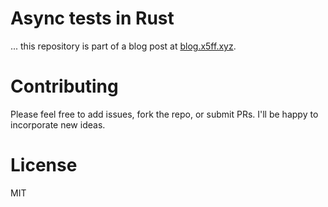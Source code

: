 # Async tests in Rust

... this repository is part of a blog post at [blog.x5ff.xyz](https://blog.x5ff.xyz/blog/async-tests-tokio-rust/).

# Contributing

Please feel free to add issues, fork the repo, or submit PRs. I'll be happy to incorporate new ideas.

# License

MIT